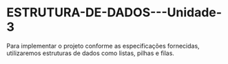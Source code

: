 # ESTRUTURA-DE-DADOS---Unidade-3
Para implementar o projeto conforme as especificações fornecidas, utilizaremos estruturas de dados como listas, pilhas e filas.
